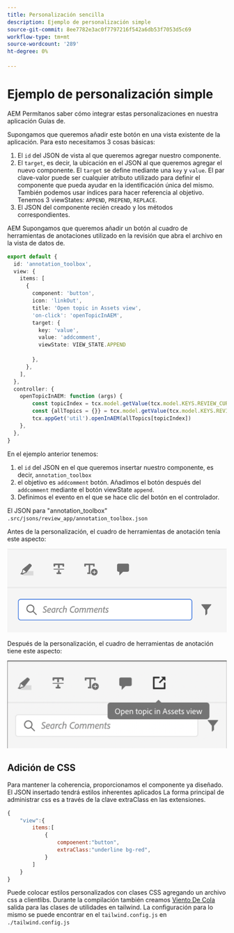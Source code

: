 ```yaml
---
title: Personalización sencilla
description: Ejemplo de personalización simple
source-git-commit: 8ee7782e3ac0f7797216f542a6db53f7053d5c69
workflow-type: tm+mt
source-wordcount: '289'
ht-degree: 0%

---
```



# Ejemplo de personalización simple

AEM Permítanos saber cómo integrar estas personalizaciones en nuestra aplicación Guías de.

Supongamos que queremos añadir este botón en una vista existente de la aplicación.
Para esto necesitamos 3 cosas básicas:

1. El `id` del JSON de vista al que queremos agregar nuestro componente.
2. El `target`, es decir, la ubicación en el JSON al que queremos agregar el nuevo componente. El `target` se define mediante una `key` y `value`. El par clave-valor puede ser cualquier atributo utilizado para definir el componente que pueda ayudar en la identificación única del mismo.
También podemos usar índices para hacer referencia al objetivo.
Tenemos 3 viewStates:  `APPEND`, `PREPEND`, `REPLACE`.
3. El JSON del componente recién creado y los métodos correspondientes.

AEM Supongamos que queremos añadir un botón al cuadro de herramientas de anotaciones utilizado en la revisión que abra el archivo en la vista de datos de.

```typescript
export default {
  id: 'annotation_toolbox', 
  view: {
    items: [
      {
        component: 'button',
        icon: 'linkOut',
        title: 'Open topic in Assets view',
        'on-click': 'openTopicInAEM',
        target: {
          key: 'value',
          value: 'addcomment',
          viewState: VIEW_STATE.APPEND

        },
      },
    ],
  },
  controller: {
    openTopicInAEM: function (args) {
        const topicIndex = tcx.model.getValue(tcx.model.KEYS.REVIEW_CURR_TOPIC)
        const {allTopics = {}} = tcx.model.getValue(tcx.model.KEYS.REVIEW_DATA) || {}
        tcx.appGet('util').openInAEM(allTopics[topicIndex])
    },
  },
}
```

En el ejemplo anterior tenemos:

1. el `id` del JSON en el que queremos insertar nuestro componente, es decir, `annotation_toolbox`
2. el objetivo es `addcomment` botón. Añadimos el botón después del `addcomment` mediante el botón viewState `append`.
3. Definimos el evento en el que se hace clic del botón en el controlador.

El JSON para &quot;annotation_toolbox&quot;  `.src/jsons/review_app/annotation_toolbox.json`

Antes de la personalización, el cuadro de herramientas de anotación tenía este aspecto:

![annotation-toolbox](imgs/annotation_toolbox.png "Cuadro de herramientas Anotación")

Después de la personalización, el cuadro de herramientas de anotación tiene este aspecto:

![custom-annotation-toolbox](imgs/customised_annotation_toolbox.png "Cuadro de herramientas de anotaciones personalizado")

## Adición de CSS

Para mantener la coherencia, proporcionamos el componente ya diseñado. El JSON insertado tendrá estilos inherentes aplicados La forma principal de administrar css es a través de la clave extraClass en las extensiones.

```js
{    
    "view":{
        items:[
            {
                compoenent:"button",
                extraClass:"underline bg-red",
            }
        ]
    }
}
```

Puede colocar estilos personalizados con clases CSS agregando un archivo css a clientlibs. Durante la compilación también creamos [Viento De Cola](https://tailwindcss.com/docs/utility-first) salida para las clases de utilidades en tailwind. La configuración para lo mismo se puede encontrar en el `tailwind.config.js` en `./tailwind.config.js`
